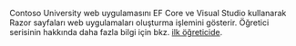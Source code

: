 Contoso University web uygulamasını EF Core ve Visual Studio kullanarak Razor sayfaları web uygulamaları oluşturma işlemini gösterir. Öğretici serisinin hakkında daha fazla bilgi için bkz. [ilk öğreticide](xref:data/ef-rp/intro).
